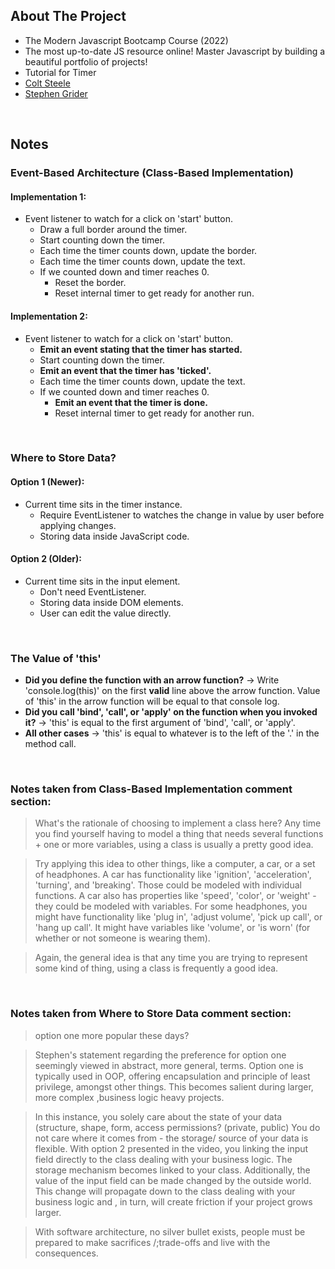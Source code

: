 ## About The Project

- The Modern Javascript Bootcamp Course (2022)
- The most up-to-date JS resource online! Master Javascript by building a beautiful portfolio of projects!
- Tutorial for Timer
- [Colt Steele](https://github.com/Colt)
- [Stephen Grider](https://github.com/StephenGrider)

&nbsp;

## Notes

### Event-Based Architecture (Class-Based Implementation)

#### Implementation 1:

- Event listener to watch for a click on 'start' button.
  - Draw a full border around the timer.
  - Start counting down the timer.
  - Each time the timer counts down, update the border.
  - Each time the timer counts down, update the text.
  - If we counted down and timer reaches 0.
    - Reset the border.
    - Reset internal timer to get ready for another run.

#### Implementation 2:

- Event listener to watch for a click on 'start' button.
  - <b>Emit an event stating that the timer has started.</b>
  - Start counting down the timer.
  - <b>Emit an event that the timer has 'ticked'.</b>
  - Each time the timer counts down, update the text.
  - If we counted down and timer reaches 0.
    - <b>Emit an event that the timer is done.</b>
    - Reset internal timer to get ready for another run.

&nbsp;

### Where to Store Data?

#### Option 1 (Newer):

- Current time sits in the timer instance.
  - Require EventListener to watches the change in value by user before applying changes.
  - Storing data inside JavaScript code.

#### Option 2 (Older):

- Current time sits in the input element.
  - Don't need EventListener.
  - Storing data inside DOM elements.
  - User can edit the value directly.

&nbsp;

### The Value of 'this'

- <b>Did you define the function with an arrow function?</b> -> Write 'console.log(this)' on the first <b>valid</b> line above the arrow function. Value of 'this' in the arrow function will be equal to that console log.
- <b>Did you call 'bind', 'call', or 'apply' on the function when you invoked it?</b> -> 'this' is equal to the first argument of 'bind', 'call', or 'apply'.
- <b>All other cases</b> -> 'this' is equal to whatever is to the left of the '.' in the method call.

&nbsp;

### Notes taken from Class-Based Implementation comment section:

> What's the rationale of choosing to implement a class here?
> Any time you find yourself having to model a thing that needs several functions + one or more variables, using a class is usually a pretty good idea.

> Try applying this idea to other things, like a computer, a car, or a set of headphones. A car has functionality like 'ignition', 'acceleration', 'turning', and 'breaking'. Those could be modeled with individual functions. A car also has properties like 'speed', 'color', or 'weight' - they could be modeled with variables. For some headphones, you might have functionality like 'plug in', 'adjust volume', 'pick up call', or 'hang up call'. It might have variables like 'volume', or 'is worn' (for whether or not someone is wearing them).

> Again, the general idea is that any time you are trying to represent some kind of thing, using a class is frequently a good idea.

&nbsp;

### Notes taken from Where to Store Data comment section:

> option one more popular these days?

> Stephen's statement regarding the preference for option one seemingly viewed in abstract, more general, terms. Option one is typically used in OOP, offering encapsulation and principle of least privilege, amongst other things. This becomes salient during larger, more complex ,business logic heavy projects.

> In this instance, you solely care about the state of your data (structure, shape, form, access permissions? (private, public) You do not care where it comes from - the storage/ source of your data is flexible. With option 2 presented in the video, you linking the input field directly to the class dealing with your business logic. The storage mechanism becomes linked to your class. Additionally, the value of the input field can be made changed by the outside world. This change will propagate down to the class dealing with your business logic and , in turn, will create friction if your project grows larger.

> With software architecture, no silver bullet exists, people must be prepared to make sacrifices /;trade-offs and live with the consequences.
